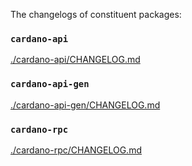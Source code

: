 The changelogs of constituent packages:

### `cardano-api`
[./cardano-api/CHANGELOG.md](./cardano-api/CHANGELOG.md)

### `cardano-api-gen`
[./cardano-api-gen/CHANGELOG.md](./cardano-api-gen/CHANGELOG.md)

### `cardano-rpc`
[./cardano-rpc/CHANGELOG.md](./cardano-rpc/CHANGELOG.md)
